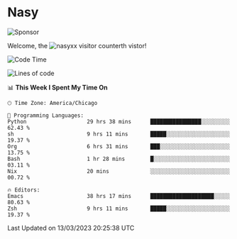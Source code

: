 # Nasy

<!--
<p align="center">
<img height="200" src="https://github-readme-stats.vercel.app/api?username=nasyxx&count_private=true&show_icons=true&theme=dracula&include_all_commits=true"/>
<img height="200" src="https://github-readme-stats.vercel.app/api/top-langs/?username=nasyxx&theme=dracula&hide=html,jupyter+notebook&count_private=true&show_icons=true"/>
</p>

  
----------------
-->

![Sponsor](https://img.shields.io/static/v1.svg?label=Sponsor&message=%E2%9D%A4&logo=GitHub&style=flat&color=pink)
 
Welcome, the ![nasyxx visitor counter](https://count.getloli.com/get/@nasyxx?theme=rule34)th vistor!
 
<!--START_SECTION:waka-->
![Code Time](http://img.shields.io/badge/Code%20Time-3%2C262%20hrs%2031%20mins-blue)

![Lines of code](https://img.shields.io/badge/From%20Hello%20World%20I%27ve%20Written-6.2%20million%20lines%20of%20code-blue)

📊 **This Week I Spent My Time On** 

```text
🕑︎ Time Zone: America/Chicago

💬 Programming Languages: 
Python                   29 hrs 38 mins      ████████████████░░░░░░░░░   62.43 % 
sh                       9 hrs 11 mins       █████░░░░░░░░░░░░░░░░░░░░   19.37 % 
Org                      6 hrs 31 mins       ███░░░░░░░░░░░░░░░░░░░░░░   13.75 % 
Bash                     1 hr 28 mins        █░░░░░░░░░░░░░░░░░░░░░░░░   03.11 % 
Nix                      20 mins             ░░░░░░░░░░░░░░░░░░░░░░░░░   00.72 % 

🔥 Editors: 
Emacs                    38 hrs 17 mins      ████████████████████░░░░░   80.63 % 
Zsh                      9 hrs 11 mins       █████░░░░░░░░░░░░░░░░░░░░   19.37 % 
```


 Last Updated on 13/03/2023 20:25:38 UTC
<!--END_SECTION:waka-->

<!-- ![visitors](https://visitor-badge.laobi.icu/badge?page_id=nasyxx.nasyxx) -->
